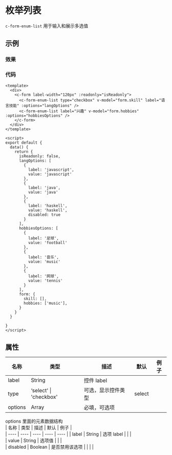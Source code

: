 # 枚举列表  
`c-form-enum-list`
用于输入和展示多选值

## 示例  

### 效果
<Demo>
  <EnumListDemo />
</Demo>

### 代码  
```vue
<template>
  <div>
    <c-form label-width="120px" :readonly="isReadonly"> 
      <c-form-enum-list type="checkbox" v-model="form.skill" label="语言技能" :options="langOptions" />
      <c-form-enum-list label="兴趣" v-model="form.hobbies" :options="hobbiesOptions" />
    </c-form>
  </div>
</template>

<script>
export default {
  data() {
    return {
      isReadonly: false,
      langOptions: [
        {
          label: 'javascript',
          value: 'javascript'
        },
        {
          label: 'java',
          value: 'java'
        },
        {
          label: 'haskell',
          value: 'haskell',
          disabled: true
        }
      ],
      hobbiesOptions: [
        {
          label: '足球',
          value: 'football'
        },
        {
          label: '音乐',
          value: 'music'
        },
        {
          label: '网球',
          value: 'tennis'
        }
      ],
      form: {
        skill: [],
        hobbies: ['music'],
      }
    }
  }

}
</script>
```

## 属性  
| 名称 | 类型 | 描述 | 默认 |  例子 |  
| ---- | ---- | ---- | ---- | ---- |
| label | String | 控件 label |  | |  
| type | ‘select' \| 'checkbox' | 可选，显示控件类型 | select | |  
| options | Array | 必填，可选项 | | | |  

options 里面的元素数据结构  
| 名称 | 类型 | 描述 | 默认 |  例子 |  
| ---- | ---- | ---- | ---- | ---- |
| label | String | 选项 label |  | |  
| value | String | 选项值 |  | |  
| disabled | Boolean | 是否禁用该选项 | | | |  


<Comment />
